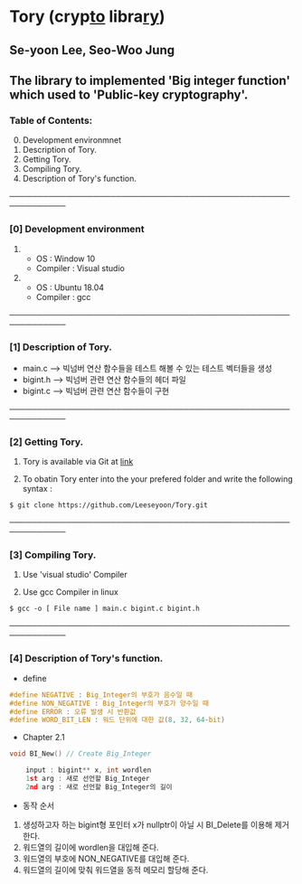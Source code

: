 # __Tory__ (cryp<u>to</u> libra<u>ry</u>) 
## Se-yoon Lee, Seo-Woo Jung

## The library to implemented 'Big integer function' which used to 'Public-key cryptography'.


### Table of Contents:

0. Development environmnet
1. Description of Tory.
2. Getting Tory.
3. Compiling Tory.
4. Description of Tory's function.

────────────────────────────────────────────────────────────

### [0] Development environment

1.
    - OS : Window 10
    - Compiler : Visual studio

2.
    - OS : Ubuntu 18.04
    - Compiler : gcc

────────────────────────────────────────────────────────────

### [1] Description of Tory.

- main.c --> 빅넘버 연산 함수들을 테스트 해볼 수 있는 테스트 벡터들을 생성
- bigint.h --> 빅넘버 관련 연산 함수들의 헤더 파일
- bigint.c --> 빅넘버 관련 연산 함수들이 구현

────────────────────────────────────────────────────────────

### [2] Getting Tory.

1. Tory is available via Git at [link](https://github.com/Leeseyoon/Tory)

2. To obatin Tory enter into the your prefered folder and write the following syntax :

` $ git clone https://github.com/Leeseyoon/Tory.git `

────────────────────────────────────────────────────────────

### [3] Compiling Tory.

1. Use 'visual studio' Compiler

2. Use gcc Compiler in linux


` $ gcc -o [ File name ] main.c bigint.c bigint.h `

────────────────────────────────────────────────────────────
### [4] Description of Tory's function.

- define
```c
#define NEGATIVE : Big_Integer의 부호가 음수일 때 
#define NON_NEGATIVE : Big_Integer의 부호가 양수일 때 
#define ERROR : 오류 발생 시 반환값
#define WORD_BIT_LEN : 워드 단위에 대한 값(8, 32, 64-bit)
```
- Chapter 2.1
```c
void BI_New() // Create Big_Integer

    input : bigint** x, int wordlen
    1st arg : 새로 선언할 Big_Integer
    2nd arg : 새로 선언할 Big_Integer의 길이
```
- 동작 순서
 1. 생성하고자 하는 bigint형 포인터 x가 nullptr이 아닐 시 BI_Delete를 이용해 제거한다.
 2. 워드열의 길이에 wordlen을 대입해 준다.
 3. 워드열의 부호에 NON_NEGATIVE를 대입해 준다.
 4. 워드열의 길이에 맞춰 워드열을 동적 메모리 할당해 준다.
